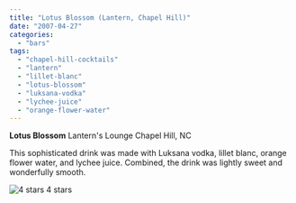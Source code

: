 ```yaml
---
title: "Lotus Blossom (Lantern, Chapel Hill)"
date: "2007-04-27"
categories:
  - "bars"
tags:
  - "chapel-hill-cocktails"
  - "lantern"
  - "lillet-blanc"
  - "lotus-blossom"
  - "luksana-vodka"
  - "lychee-juice"
  - "orange-flower-water"
---
```


**Lotus Blossom** Lantern's Lounge Chapel Hill, NC

This sophisticated drink was made with Luksana vodka, lillet blanc, orange flower water, and lychee juice. Combined, the drink was lightly sweet and wonderfully smooth.




<div class="caption">

![4 stars](http://s3.amazonaws.com/thegourmez-wpmedia/2009/02/rating_truffle1.gif "rating_truffle1") 4 stars</div>

